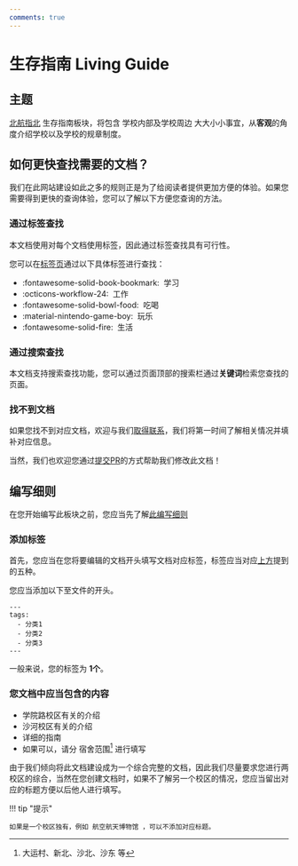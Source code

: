 ```yaml
---
comments: true
---
```


# 生存指南 Living Guide

## 主题

[北航指北](https://buaa.info) 生存指南板块，将包含 学校内部及学校周边 大大小小事宜，从**客观**的角度介绍学校以及学校的规章制度。

## 如何更快查找需要的文档？

我们在此网站建设如此之多的规则正是为了给阅读者提供更加方便的体验。如果您需要得到更快的查询体验，您可以了解以下方便您查询的方法。

### 通过标签查找

本文档使用对每个文档使用标签，因此通过标签查找具有可行性。

您可以在[标签页](0_Tags.md)通过以下具体标签进行查找：

* :fontawesome-solid-book-bookmark:  学习
* :octicons-workflow-24:  工作
* :fontawesome-solid-bowl-food:  吃喝
* :material-nintendo-game-boy:  玩乐
* :fontawesome-solid-fire:  生活

### 通过搜索查找

本文档支持搜索查找功能，您可以通过页面顶部的搜索栏通过**关键词**检索您查找的页面。

### 找不到文档

如果您找不到对应文档，欢迎与我们[取得联系](mailto:buaainfo@proton.me)，我们将第一时间了解相关情况并填补对应信息。

当然，我们也欢迎您通过[提交PR](../Write/0_write.md)的方式帮助我们修改此文档！

## 编写细则

在您开始编写此板块之前，您应当先了解[此编写细则](../Write/0_write.md)

### 添加标签

首先，您应当在您将要编辑的文档开头填写文档对应标签，标签应当对应[上方](#通过标签查找)提到的五种。

您应当添加以下至文件的开头。

``` title="添加标签"
---
tags:
  - 分类1
  - 分类2
  - 分类3
---
```

一般来说，您的标签为 **1个**。

### 您文档中应当包含的内容

* 学院路校区有关的介绍
* 沙河校区有关的介绍
* 详细的指南
* 如果可以，请分 宿舍范围[^1] 进行填写
[^1]: 大运村、新北、沙北、沙东 等

由于我们倾向将此文档建设成为一个综合完整的文档，因此我们尽量要求您进行两校区的综合，当然在您创建文档时，如果不了解另一个校区的情况，您应当留出对应的标题方便以后他人进行填写。

!!! tip "提示"

    如果是一个校区独有，例如 航空航天博物馆 ，可以不添加对应标题。
